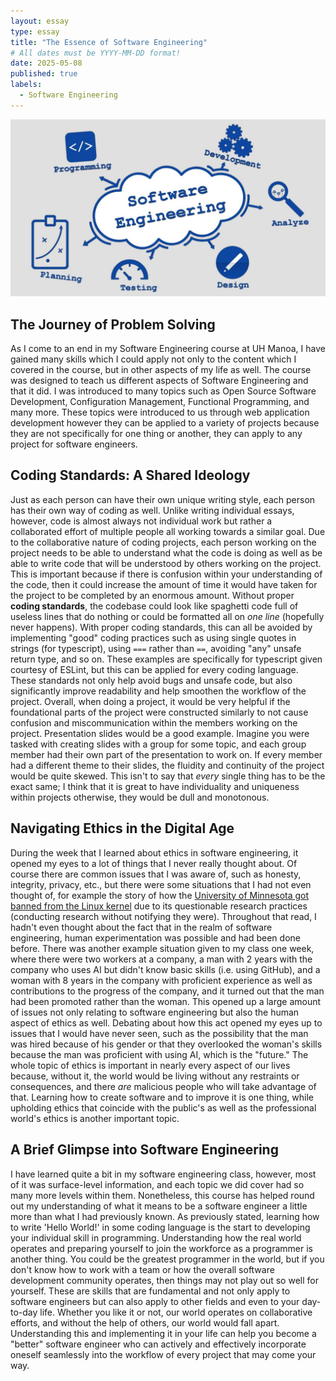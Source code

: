 ```yaml
---
layout: essay
type: essay
title: "The Essence of Software Engineering"
# All dates must be YYYY-MM-DD format!
date: 2025-05-08
published: true
labels:
  - Software Engineering
---
```

<p style="text-align: center">
  <img width="700px" class="rounded pe-4" src="../img/the-essence-of-software-engineering/softwareengineering.jpg">
</p>

## The Journey of Problem Solving
As I come to an end in my Software Engineering course at UH Manoa, I have gained many skills which I could apply not only to the content which I covered in the course, but in other aspects of my life as well. The course was designed to teach us different aspects of Software Engineering and that it did. I was introduced to many topics such as Open Source Software Development, Configuration Management, Functional Programming, and many more. These topics were introduced to us through web application development however they can be applied to a variety of projects because they are not specifically for one thing or another, they can apply to any project for software engineers.

## Coding Standards: A Shared Ideology
Just as each person can have their own unique writing style, each person has their own way of coding as well. Unlike writing individual essays, however, code is almost always not individual work but rather a collaborated effort of multiple people all working towards a similar goal. Due to the collaborative nature of coding projects, each person working on the project needs to be able to understand what the code is doing as well as be able to write code that will be understood by others working on the project. This is important because if there is confusion within your understanding of the code, then it could increase the amount of time it would have taken for the project to be completed by an enormous amount. Without proper **coding standards**, the codebase could look like spaghetti code full of useless lines that do nothing or could be formatted all on *one line* (hopefully never happens). With proper coding standards, this can all be avoided by implementing "good" coding practices such as using single quotes in strings (for typescript), using `===` rather than `==`, avoiding "any" unsafe return type, and so on. These examples are specifically for typescript given courtesy of ESLint, but this can be applied for every coding language. These standards not only help avoid bugs and unsafe code, but also significantly improve readability and help smoothen the workflow of the project. Overall, when doing a project, it would be very helpful if the foundational parts of the project were constructed similarly to not cause confusion and miscommunication within the members working on the project. Presentation slides would be a good example. Imagine you were tasked with creating slides with a group for some topic, and each group member had their own part of the presentation to work on. If every member had a different theme to their slides, the fluidity and continuity of the project would be quite skewed. This isn't to say that *every* single thing has to be the exact same; I think that it is great to have individuality and uniqueness within projects otherwise, they would be dull and monotonous.

## Navigating Ethics in the Digital Age
During the week that I learned about ethics in software engineering, it opened my eyes to a lot of things that I never really thought about. Of course there are common issues that I was aware of, such as honesty, integrity, privacy, etc., but there were some situations that I had not even thought of, for example the story of how the [University of Minnesota got banned from the Linux kernel](https://www.theverge.com/2021/4/30/22410164/linux-kernel-university-of-minnesota-banned-open-source) due to its questionable research practices (conducting research without notifying they were). Throughout that read, I hadn't even thought about the fact that in the realm of software engineering, human experimentation was possible and had been done before. There was another example situation given to my class one week, where there were two workers at a company, a man with 2 years with the company who uses AI but didn't know basic skills (i.e. using GitHub), and a woman with 8 years in the company with proficient experience as well as contributions to the progress of the company, and it turned out that the man had been promoted rather than the woman. This opened up a large amount of issues not only relating to software engineering but also the human aspect of ethics as well. Debating about how this act opened my eyes up to issues that I would have never seen, such as the possibility that the man was hired because of his gender or that they overlooked the woman's skills because the man was proficient with using AI, which is the "future." The whole topic of ethics is important in nearly every aspect of our lives because, without it, the world would be living without any restraints or consequences, and there *are* malicious people who will take advantage of that. Learning how to create software and to improve it is one thing, while upholding ethics that coincide with the public's as well as the professional world's ethics is another important topic. 

## A Brief Glimpse into Software Engineering
I have learned quite a bit in my software engineering class, however, most of it was surface-level information, and each topic we did cover had so many more levels within them. Nonetheless, this course has helped round out my understanding of what it means to be a software engineer a little more than what I had previously known. As previously stated, learning how to write 'Hello World!' in some coding language is the start to developing your individual skill in programming. Understanding how the real world operates and  preparing yourself to join the workforce as a programmer is another thing. You could be the greatest programmer in the world, but if you don't know how to work with a team or how the overall software development community operates, then things may not play out so well for yourself. These are skills that are fundamental and not only apply to software engineers but can also apply to other fields and even to your day-to-day life. Whether you like it or not, our world operates on collaborative efforts, and without the help of others, our world would fall apart. Understanding this and implementing it in your life can help you become a "better" software engineer who can actively and effectively incorporate oneself seamlessly into the workflow of every project that may come your way.